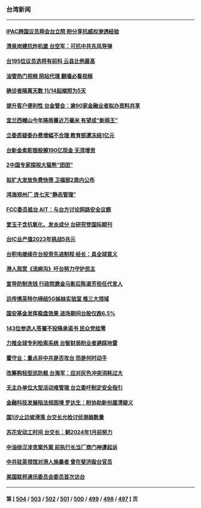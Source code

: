### 台湾新闻
---
#### [IPAC跨国议员拜会台立院 盼分享抗威权渗透经验](../../pages/ncid1349361/n13857899.md?11030845) 
#### [清泉岗建抗炸机堡 台空军：可抗中共东风导弹](../../pages/ncid1349361/n13857912.md?11030845) 
#### [台195位议员选将有前科 云县比例最高](../../pages/ncid1349361/n13857927.md?11030845) 
#### [油管热门视频 网站代理 翻墙必看视频](http://132.145.103.77:81/youtube.html?11030845)
#### [确诊者隔离天数 11/14起缩短为5天](../../pages/ncid1349361/n13858042.md?11030845) 
#### [提升客户便利性 台金管会：逾90家金融业者拟办资料共享](../../pages/ncid1349361/n13857988.md?11030845) 
#### [宜兰西帽山今年降雨量近万毫米 有望成“新雨王”](../../pages/ncid1349361/n13858040.md?11030845) 
#### [立委质疑委办费增幅不合理 教育部遭冻结1亿元](../../pages/ncid1349361/n13858041.md?11030845) 
#### [台新金卖彰银股握190亿现金 无须增资](../../pages/ncid1349361/n13857978.md?11030845) 
#### [2中国专家探视大猫熊“团团”](../../pages/ncid1349361/n13858046.md?11030845) 
#### [拟扩大发放免费快筛 卫福部2周内公布](../../pages/ncid1349361/n13858048.md?11030845) 
#### [鸿海郑州厂 连七天“静态管理”](../../pages/ncid1349361/n13857966.md?11030845) 
#### [FCC委员抵台 AIT：与台方讨论网路安全议题](../../pages/ncid1349361/n13857982.md?11030845) 
#### [爱玉子含抗氧化、发炎成分 台研究登国际期刊](../../pages/ncid1349361/n13858013.md?11030845) 
#### [台IC业产值2023年挑战5兆元](../../pages/ncid1349361/n13857963.md?11030845) 
#### [台积电继续在台投资先进制程 经长：具全球意义](../../pages/ncid1349361/n13857993.md?11030845) 
#### [港人观赏《流麻沟》吁台努力守护民主](../../pages/ncid1349361/n13857995.md?11030845) 
#### [宣导防制洗钱 行政院邀金马影后陈淑芳担任代言人](../../pages/ncid1349361/n13857987.md?11030845) 
#### [远传携英特尔缔结5G姊妹实验室 推三大领域](../../pages/ncid1349361/n13857986.md?11030845) 
#### [国安基金发挥稳盘效果 进场期间台股仅跌6.5%](../../pages/ncid1349361/n13857964.md?11030845) 
#### [143位参选人签署不投降承诺书 民众党挂零](../../pages/ncid1349361/n13857930.md?11030845) 
#### [力推全球专利检索系统 台智财局盼业者避踩地雷](../../pages/ncid1349361/n13857909.md?11030845) 
#### [霍守业：重点非中共是否攻台 而是何时动手](../../pages/ncid1349361/n13857911.md?11030845) 
#### [改筹购轻型巡防舰 台海军：应对灰色冲突消耗过大](../../pages/ncid1349361/n13857915.md?11030845) 
#### [无主办单位大型活动难管理 台立委吁制定安全指引](../../pages/ncid1349361/n13857918.md?11030845) 
#### [金融科技发展陷法规困境 罗达生：盼协助新创厘清疑义](../../pages/ncid1349361/n13857882.md?11030845) 
#### [国1汐止边坡滑落 台交长允检讨侦测器数量](../../pages/ncid1349361/n13857844.md?11030845) 
#### [苏花安动工时间 台交长：朝2024年1月前努力](../../pages/ncid1349361/n13857852.md?11030845) 
#### [中油徐汉涉贪案外案 前执行长当厂商门神遭起诉](../../pages/ncid1349361/n13857853.md?11030845) 
#### [中共驻英领馆对港人施暴者 曾在斐济殴台官员](../../pages/ncid1349361/n13857819.md?11030845) 
#### [美国联邦通讯委员会委员首次访台](../../pages/ncid1349361/n13857688.md?11030845) 

---
#### 第 [ [504](./504.md?11030845) / [503](./503.md?11030845) / [502](./502.md?11030845) / [501](./501.md?11030845) / [500](./500.md?11030845) / [499](./499.md?11030845) / [498](./498.md?11030845) / [497](./497.md?11030845) ] 页
